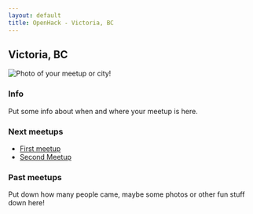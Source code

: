 ```yaml
---
layout: default
title: OpenHack - Victoria, BC
---
```


## Victoria, BC

![Photo of your meetup or city!](/victoria/FILL_ME_IN.png)

### Info

Put some info about when and where your meetup is here.

### Next meetups

* [First meetup](http://)
* [Second Meetup](http://)

### Past meetups

Put down how many people came, maybe some photos or other fun stuff down here!
